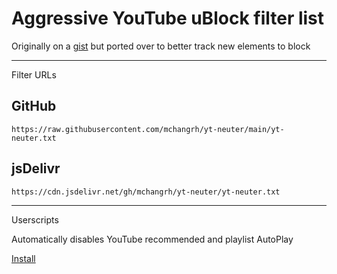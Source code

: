 # Aggressive YouTube uBlock filter list

Originally on a [gist](https://gist.github.com/mchangrh/a51e72bb36a492bfda37a6a9fa537f22) but ported over to better track new elements to block

-----

Filter URLs

## GitHub
`https://raw.githubusercontent.com/mchangrh/yt-neuter/main/yt-neuter.txt`

## jsDelivr
`https://cdn.jsdelivr.net/gh/mchangrh/yt-neuter/yt-neuter.txt`

----- 

Userscripts

Automatically disables YouTube recommended and playlist AutoPlay


[Install](https://raw.githubusercontent.com/mchangrh/yt-neuter/main/userscript/yt-no-autoplay.user.js)